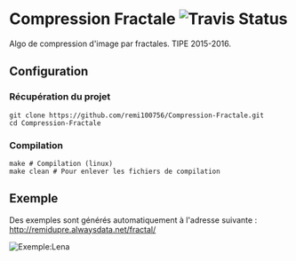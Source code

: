 # Compression Fractale ![Travis Status](https://api.travis-ci.org/remi100756/Compression-Fractale.svg)
Algo de compression d'image par fractales. TIPE 2015-2016.

## Configuration

### Récupération du projet
```shell
git clone https://github.com/remi100756/Compression-Fractale.git
cd Compression-Fractale
```

### Compilation
```shell
make # Compilation (linux)
make clean # Pour enlever les fichiers de compilation
```

## Exemple

Des exemples sont générés automatiquement à l'adresse suivante : http://remidupre.alwaysdata.net/fractal/

![Exemple:Lena](https://raw.githubusercontent.com/remi100756/Compression-Fractale/master/lena.gif)
